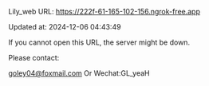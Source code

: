 Lily_web URL: https://222f-61-165-102-156.ngrok-free.app

Updated at: 2024-12-06 04:43:49

If you cannot open this URL, the server might be down.

Please contact: 

goley04@foxmail.com Or Wechat:GL_yeaH